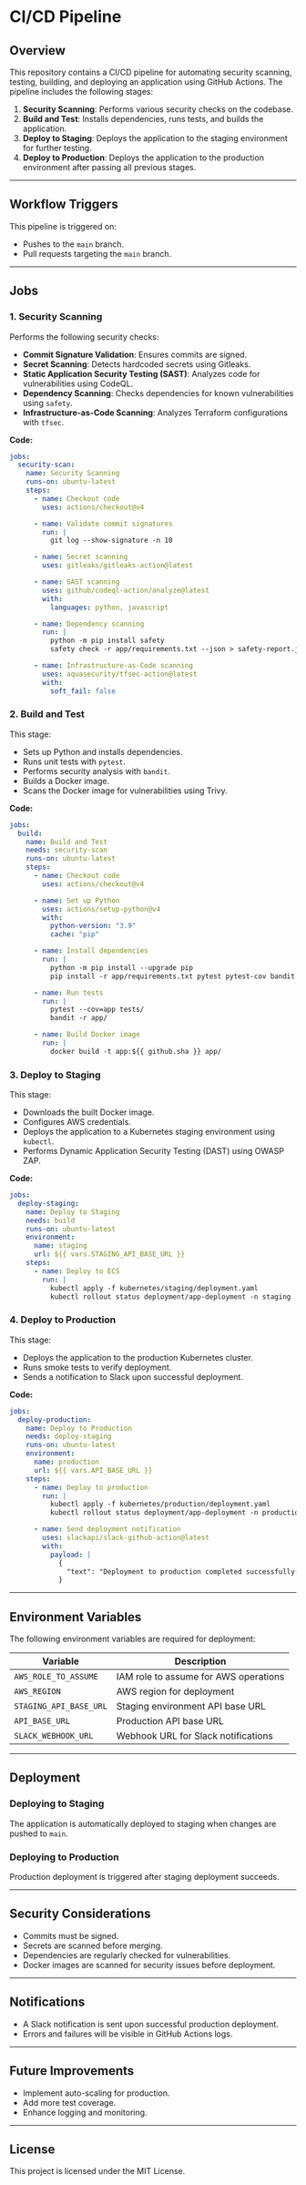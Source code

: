 # CI/CD Pipeline

## Overview

This repository contains a CI/CD pipeline for automating security scanning, testing, building, and deploying an application using GitHub Actions. The pipeline includes the following stages:

1. **Security Scanning**: Performs various security checks on the codebase.
2. **Build and Test**: Installs dependencies, runs tests, and builds the application.
3. **Deploy to Staging**: Deploys the application to the staging environment for further testing.
4. **Deploy to Production**: Deploys the application to the production environment after passing all previous stages.

---

## Workflow Triggers

This pipeline is triggered on:

- Pushes to the `main` branch.
- Pull requests targeting the `main` branch.

---

## Jobs

### 1. Security Scanning

Performs the following security checks:

- **Commit Signature Validation**: Ensures commits are signed.
- **Secret Scanning**: Detects hardcoded secrets using Gitleaks.
- **Static Application Security Testing (SAST)**: Analyzes code for vulnerabilities using CodeQL.
- **Dependency Scanning**: Checks dependencies for known vulnerabilities using `safety`.
- **Infrastructure-as-Code Scanning**: Analyzes Terraform configurations with `tfsec`.

**Code:**

```yaml
jobs:
  security-scan:
    name: Security Scanning
    runs-on: ubuntu-latest
    steps:
      - name: Checkout code
        uses: actions/checkout@v4

      - name: Validate commit signatures
        run: |
          git log --show-signature -n 10

      - name: Secret scanning
        uses: gitleaks/gitleaks-action@latest

      - name: SAST scanning
        uses: github/codeql-action/analyze@latest
        with:
          languages: python, javascript

      - name: Dependency scanning
        run: |
          python -m pip install safety
          safety check -r app/requirements.txt --json > safety-report.json

      - name: Infrastructure-as-Code scanning
        uses: aquasecurity/tfsec-action@latest
        with:
          soft_fail: false
```

### 2. Build and Test

This stage:

- Sets up Python and installs dependencies.
- Runs unit tests with `pytest`.
- Performs security analysis with `bandit`.
- Builds a Docker image.
- Scans the Docker image for vulnerabilities using Trivy.

**Code:**

```yaml
jobs:
  build:
    name: Build and Test
    needs: security-scan
    runs-on: ubuntu-latest
    steps:
      - name: Checkout code
        uses: actions/checkout@v4

      - name: Set up Python
        uses: actions/setup-python@v4
        with:
          python-version: "3.9"
          cache: "pip"

      - name: Install dependencies
        run: |
          python -m pip install --upgrade pip
          pip install -r app/requirements.txt pytest pytest-cov bandit

      - name: Run tests
        run: |
          pytest --cov=app tests/
          bandit -r app/

      - name: Build Docker image
        run: |
          docker build -t app:${{ github.sha }} app/
```

### 3. Deploy to Staging

This stage:

- Downloads the built Docker image.
- Configures AWS credentials.
- Deploys the application to a Kubernetes staging environment using `kubectl`.
- Performs Dynamic Application Security Testing (DAST) using OWASP ZAP.

**Code:**

```yaml
jobs:
  deploy-staging:
    name: Deploy to Staging
    needs: build
    runs-on: ubuntu-latest
    environment:
      name: staging
      url: ${{ vars.STAGING_API_BASE_URL }}
    steps:
      - name: Deploy to ECS
        run: |
          kubectl apply -f kubernetes/staging/deployment.yaml
          kubectl rollout status deployment/app-deployment -n staging
```

### 4. Deploy to Production

This stage:

- Deploys the application to the production Kubernetes cluster.
- Runs smoke tests to verify deployment.
- Sends a notification to Slack upon successful deployment.

**Code:**

```yaml
jobs:
  deploy-production:
    name: Deploy to Production
    needs: deploy-staging
    runs-on: ubuntu-latest
    environment:
      name: production
      url: ${{ vars.API_BASE_URL }}
    steps:
      - name: Deploy to production
        run: |
          kubectl apply -f kubernetes/production/deployment.yaml
          kubectl rollout status deployment/app-deployment -n production

      - name: Send deployment notification
        uses: slackapi/slack-github-action@latest
        with:
          payload: |
            {
              "text": "Deployment to production completed successfully: ${{ github.repository }}@${{ github.sha }}"
            }
```

---

## Environment Variables

The following environment variables are required for deployment:

| Variable               | Description                           |
| ---------------------- | ------------------------------------- |
| `AWS_ROLE_TO_ASSUME`   | IAM role to assume for AWS operations |
| `AWS_REGION`           | AWS region for deployment             |
| `STAGING_API_BASE_URL` | Staging environment API base URL      |
| `API_BASE_URL`         | Production API base URL               |
| `SLACK_WEBHOOK_URL`    | Webhook URL for Slack notifications   |

---

## Deployment

### Deploying to Staging

The application is automatically deployed to staging when changes are pushed to `main`.

### Deploying to Production

Production deployment is triggered after staging deployment succeeds.

---

## Security Considerations

- Commits must be signed.
- Secrets are scanned before merging.
- Dependencies are regularly checked for vulnerabilities.
- Docker images are scanned for security issues before deployment.

---

## Notifications

- A Slack notification is sent upon successful production deployment.
- Errors and failures will be visible in GitHub Actions logs.

---

## Future Improvements

- Implement auto-scaling for production.
- Add more test coverage.
- Enhance logging and monitoring.

---

## License

This project is licensed under the MIT License.
